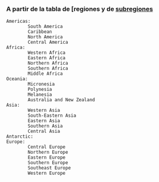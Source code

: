 ### A partir de la tabla de [regiones[](https://github.com/USantaTecla-tech-javascript/src/blob/master/manager/countries/x-data/regions.js) y de [subregiones](https://github.com/USantaTecla-tech-javascript/src/blob/master/manager/countries/x-data/subregion.js)
~~~~
Americas:
        South America
        Caribbean
        North America
        Central America
Africa:
        Western Africa
        Eastern Africa
        Northern Africa
        Southern Africa
        Middle Africa
Oceania:
        Micronesia
        Polynesia
        Melanesia
        Australia and New Zealand
Asia:
        Western Asia
        South-Eastern Asia
        Eastern Asia
        Southern Asia
        Central Asia
Antarctic:
Europe:
        Central Europe
        Northern Europe
        Eastern Europe
        Southern Europe
        Southeast Europe
        Western Europe
~~~~